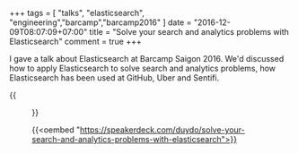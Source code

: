 +++
tags = [
  "talks", "elasticsearch", "engineering","barcamp","barcamp2016"
]
date = "2016-12-09T08:07:09+07:00"
title = "Solve your search and analytics problems with Elasticsearch"
comment = true
+++

I gave a talk about Elasticsearch at Barcamp Saigon 2016. We'd discussed how to apply Elasticsearch to solve search and analytics problems, how Elasticsearch has been used at GitHub, Uber and Sentifi.

{{<figure src="/images/posts/duydo_elastcicsearch_at_barcamp2016.jpg">}}

{{<oembed "https://speakerdeck.com/duydo/solve-your-search-and-analytics-problems-with-elasticsearch">}}

